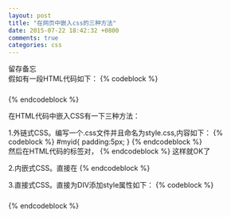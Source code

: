 ```yaml
---
layout: post
title: "在网页中嵌入css的三种方法"
date: 2015-07-22 18:42:32 +0800
comments: true
categories: css
---  
```


留存备忘  
假如有一段HTML代码如下：
{% codeblock %}
<html>
<head>
<title>Hi</title>
</head>
<body>
  <div id="myid" class="myclass"></div>
</body>
</html>
{% endcodeblock %}  

在HTML代码中嵌入CSS有一下三种方法：

1.外链式CSS。编写一个.css文件并且命名为style.css,内容如下：
{% codeblock %}
    #myid{
     padding:5px;
    }
{% endcodeblock %}  
然后在HTML代码的<head>标签对，<title>下面改成这样：
{% codeblock %}
   <head>
   <title>HI</title>
   <link rel="stylesheet" type="text/css" href="style.css">
   </head>
{% endcodeblock %}  
这样就OK了  

2.内嵌式CSS。直接在<title>标签加成这样：
{% codeblock %}
   <head>
   <title>HI</title>
   <style type="text/css">
   <!--
    #myid{
     padding:5px;
     }
    -->
   </style>
   </head>
 {% endcodeblock %}  
 
3.直接式CSS。直接为DIV添加style属性如下：
{% codeblock %}
<div id="myid" class="myclass" style="padding:5px;"></div>
{% endcodeblock %}